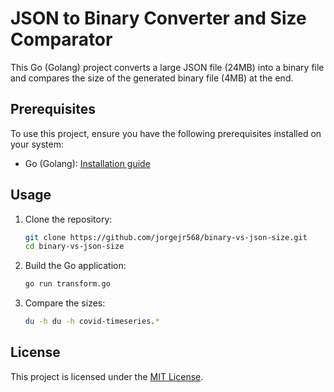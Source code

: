 # JSON to Binary Converter and Size Comparator

This Go (Golang) project converts a large JSON file (24MB) into a binary file and compares the size of the generated binary file (4MB) at the end.

## Prerequisites

To use this project, ensure you have the following prerequisites installed on your system:

- Go (Golang): [Installation guide](https://golang.org/doc/install)

## Usage

1. Clone the repository:
   
   ```bash
   git clone https://github.com/jorgejr568/binary-vs-json-size.git
   cd binary-vs-json-size
   ```

2. Build the Go application:

   ```bash
   go run transform.go
   ```

3. Compare the sizes:

   ```bash
   du -h du -h covid-timeseries.*
   ```

## License

This project is licensed under the [MIT License](LICENSE).

